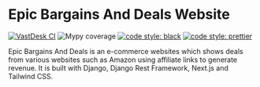 # Epic Bargains And Deals Website

[![VastDesk CI](https://github.com/adb-web-designs/epicbargainsanddeals/actions/workflows/epicbargainsanddeals-ci.yml/badge.svg?branch=main&event=push)](https://github.com/adb-web-designs/epicbargainsanddeals/actions/workflows/epicbargainsanddeals-ci.yml)
![Mypy coverage](https://img.shields.io/badge/mypy-100%25-green.svg)
[![code style: black](https://img.shields.io/badge/code%20style-black-000000.svg)](https://github.com/psf/black)
[![code style: prettier](https://img.shields.io/badge/code_style-prettier-ff69b4.svg)](https://github.com/prettier/prettier)

Epic Bargains And Deals is an e-commerce websites which shows deals from various websites such as Amazon using affiliate links to generate revenue. It is built with Django, Django Rest Framework, Next.js and Tailwind CSS.
